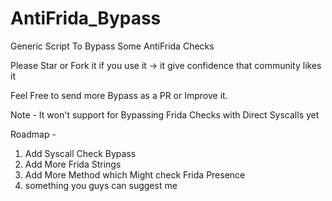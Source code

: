 # AntiFrida_Bypass
Generic Script To Bypass Some AntiFrida Checks

Please Star or Fork it if you use it -> it give confidence that community likes it

Feel Free to send more Bypass as a PR or Improve it.

Note - It won't support for Bypassing Frida Checks with Direct Syscalls yet 

Roadmap -
1. Add Syscall Check Bypass
2. Add More Frida Strings
3. Add More Method which Might check Frida Presence
4. something you guys can suggest me
